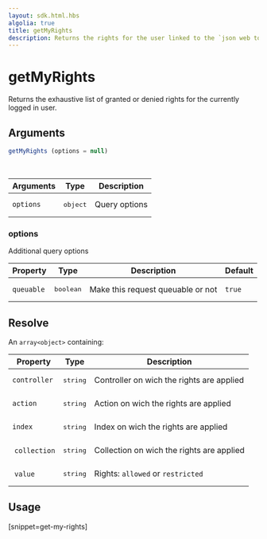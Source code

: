 ```yaml
---
layout: sdk.html.hbs
algolia: true
title: getMyRights
description: Returns the rights for the user linked to the `json web token`.
---
```


# getMyRights

Returns the exhaustive list of granted or denied rights for the currently logged in user.

## Arguments

```javascript
getMyRights (options = null)
```

<br/>

| Arguments    | Type    | Description
|--------------|---------|-------------
| `options` | <pre>object</pre> | Query options

### **options**

Additional query options

| Property     | Type    | Description                       | Default
| ---------- | ------- | --------------------------------- | -------
| `queuable` | <pre>boolean</pre> | Make this request queuable or not | `true`

## Resolve

An `array<object>` containing:

| Property     | Type    | Description
| ---------- | ------- | ---------------------------------
| `controller` | <pre>string</pre> | Controller on wich the rights are applied |
| `action` | <pre>string</pre> | Action on wich the rights are applied |
| `index` | <pre>string</pre> | Index on wich the rights are applied |
| `collection` | <pre>string</pre> | Collection on wich the rights are applied |
| `value` | <pre>string</pre> | Rights: `allowed` or `restricted` |

## Usage

[snippet=get-my-rights]
